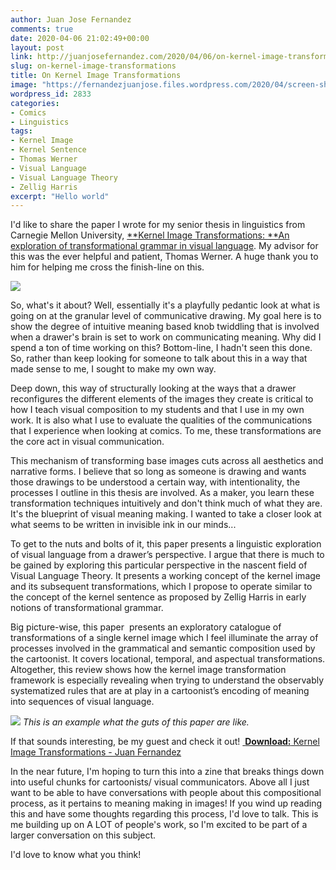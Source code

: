 ```yaml
---
author: Juan Jose Fernandez
comments: true
date: 2020-04-06 21:02:49+00:00
layout: post
link: http://juanjosefernandez.com/2020/04/06/on-kernel-image-transformations/
slug: on-kernel-image-transformations
title: On Kernel Image Transformations
image: "https://fernandezjuanjose.files.wordpress.com/2020/04/screen-shot-2020-04-06-at-4.34.12-pm.png" 
wordpress_id: 2833
categories:
- Comics
- Linguistics
tags:
- Kernel Image
- Kernel Sentence
- Thomas Werner
- Visual Language
- Visual Language Theory
- Zellig Harris
excerpt: "Hello world"
---
```


I'd like to share the paper I wrote for my senior thesis in linguistics from Carnegie Mellon University, [**Kernel Image Transformations: **An exploration of transformational grammar in visual language](https://fernandezjuanjose.files.wordpress.com/2020/04/thesis-juan-fernandez-kernel-image-transformations.pdf). My advisor for this was the ever helpful and patient, Thomas Werner. A huge thank you to him for helping me cross the finish-line on this.

[![](https://fernandezjuanjose.files.wordpress.com/2020/04/screen-shot-2020-04-06-at-4.34.31-pm.png)](https://fernandezjuanjose.files.wordpress.com/2020/04/screen-shot-2020-04-06-at-4.34.31-pm.png)

So, what's it about? Well, essentially it's a playfully pedantic look at what is going on at the granular level of communicative drawing. My goal here is to show the degree of intuitive meaning based knob twiddling that is involved when a drawer's brain is set to work on communicating meaning.
Why did I spend a ton of time working on this? Bottom-line, I hadn't seen this done. So, rather than keep looking for someone to talk about this in a way that made sense to me, I sought to make my own way.

Deep down, this way of structurally looking at the ways that a drawer reconfigures the different elements of the images they create is critical to how I teach visual composition to my students and that I use in my own work. It is also what I use to evaluate the qualities of the communications that I experience when looking at comics. To me, these transformations are the core act in visual communication.

This mechanism of transforming base images cuts across all aesthetics and narrative forms. I believe that so long as someone is drawing and wants those drawings to be understood a certain way, with intentionality, the processes I outline in this thesis are involved. As a maker, you learn these transformation techniques intuitively and don't think much of what they are. It's the blueprint of visual meaning making. I wanted to take a closer look at what seems to be written in invisible ink in our minds...

To get to the nuts and bolts of it, this paper presents a linguistic exploration of visual language from a drawer’s perspective. I argue that there is much to be gained by exploring this particular perspective in the nascent field of Visual Language Theory. It presents a working concept of the kernel image and its subsequent transformations, which I propose to operate similar to the concept of the kernel sentence as proposed by Zellig Harris in early notions of transformational grammar.

Big picture-wise, this paper  presents an exploratory catalogue of transformations of a single kernel image which I feel illuminate the array of processes involved in the grammatical and semantic composition used by the cartoonist.
It covers locational, temporal, and aspectual transformations. Altogether, this review shows how the kernel image transformation framework is especially revealing when trying to understand the observably systematized rules that are at play in a cartoonist’s encoding of meaning into sequences of visual language.

[![](https://fernandezjuanjose.files.wordpress.com/2020/04/screen-shot-2020-04-06-at-4.34.12-pm.png)](https://fernandezjuanjose.files.wordpress.com/2020/04/screen-shot-2020-04-06-at-4.34.12-pm.png) *This is an example what the guts of this paper are like.*


If that sounds interesting, be my guest and check it out! [
**Download:** Kernel Image Transformations - Juan Fernandez](https://fernandezjuanjose.files.wordpress.com/2020/04/thesis-juan-fernandez-kernel-image-transformations.pdf)





In the near future, I'm hoping to turn this into a zine that breaks things down into useful chunks for cartoonists/ visual communicators. Above all I just want to be able to have conversations with people about this compositional process, as it pertains to meaning making in images! If you wind up reading this and have some thoughts regarding this process, I'd love to talk. This is me building up on A LOT of people's work, so I'm excited to be part of a larger conversation on this subject.

I'd love to know what you think!

